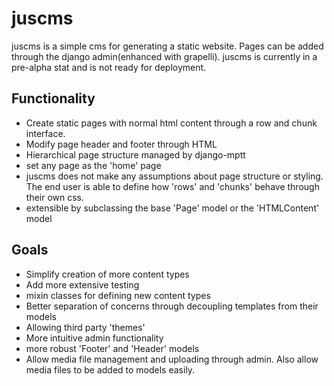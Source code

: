 # juscms
juscms is a simple cms for generating a static website. Pages can be added through the django admin(enhanced with grapelli). juscms is currently in a pre-alpha stat and is not ready for deployment.

## Functionality
- Create static pages with normal html content through a row and chunk interface.
- Modify page header and footer through HTML
- Hierarchical page structure managed by django-mptt
- set any page as the 'home' page
- juscms does not make any assumptions about page structure or styling. The end user is able to define how 'rows' and 'chunks' behave through their own css.
- extensible by subclassing the base 'Page' model or the 'HTMLContent' model

## Goals
- Simplify creation of more content types
- Add more extensive testing
- mixin classes for defining new content types
- Better separation of concerns through decoupling templates from their models
- Allowing third party 'themes'
- More intuitive admin functionality
- more robust 'Footer' and 'Header' models
- Allow media file management and uploading through admin. Also allow media files to be added to models easily.

